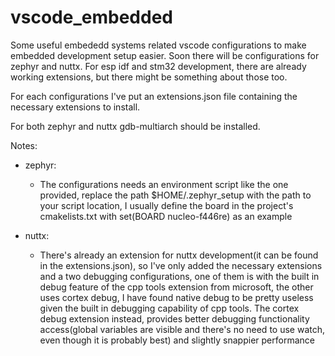 # vscode_embedded

Some useful embededd systems related vscode configurations to make embedded development setup easier.
Soon there will be configurations for zephyr and nuttx.
For esp idf and stm32 development, there are already working extensions, but there might be something about those too.

For each configurations I've put an extensions.json file containing the necessary extensions to install.

For both zephyr and nuttx gdb-multiarch should be installed.

Notes:

- zephyr:
  
  - The configurations needs an environment script like the one provided, replace the path \$HOME/.zephyr_setup with the path to your script location, I usually define the board in the project's cmakelists.txt with set(BOARD nucleo-f446re) as an example

- nuttx:
  
  - There's already an extension for nuttx development(it can be found in the extensions.json), so I've only added the necessary extensions and a two debugging configurations, one of them is with the built in debug feature of the cpp tools extension from microsoft, the other uses cortex debug, I have found native debug to be pretty useless given the built in debugging capability of cpp tools. The cortex debug extension instead, provides better debugging functionality access(global variables are visible and there's no need to use watch, even though it is probably best) and slightly snappier performance
